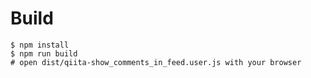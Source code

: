 # Build

``` shellsession
$ npm install
$ npm run build
# open dist/qiita-show_comments_in_feed.user.js with your browser
```
